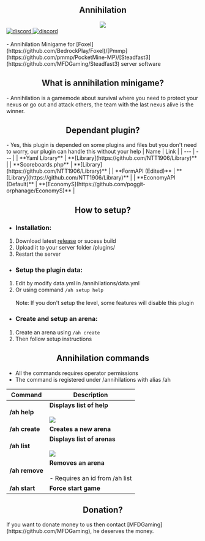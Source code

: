 <div align="center">
	<h2>Annihilation</h2>
</div>
<div align=center>
	<a href="https://github.com/NTT1906/Annihilation">
		<img src="https://i.ibb.co/7nTV8vx/1591333964460.png">
	</a>
	<div align=left>
		<a href="https://discord.gg/emSrPFn">
		        <img src="https://img.shields.io/discord/598415377478844442?color=blue&label=discord&style=plastic" alt="discord">
		</a>
		<a href="https://discord.gg/emSrPFn">
		        <img src="https://img.shields.io/discord/598415377478844442?color=blue&label=discord&style=plastic" alt="discord">
		</a>
	<br><br>
	</div>
</div>
- Annihilation Minigame for [Foxel](https://github.com/BedrockPlay/Foxel)/[Pmmp](https://github.com/pmmp/PocketMine-MP)/[Steadfast3](https://github.com/MFDGaming/Steadfast3) server software
<div align="center">
	<h2>What is annihilation minigame?</h2>
</div>
- Annihilation is a gamemode about survival where you need to protect your nexus or go out and attack others, the team with the last nexus alive is the winner.
<div align="center">
	<h2>Dependant plugin?</h2>
</div>
- Yes, this plugin is depended on some plugins and files but you don't need to worry, our plugin can handle this without your help
| Name | Link |
| --- | --- |
| **Yaml Library** | **[Library](https://github.com/NTT1906/Library)** |
| **Scoreboards.php** | **[Library](https://github.com/NTT1906/Library)** |
| **FormAPI (Edited)** | **[Library](https://github.com/NTT1906/Library)** |
| **EconomyAPI (Default)** | **[EconomyS](https://github.com/poggit-orphanage/EconomyS)** |

<div align="center">
	<h2>How to setup?</h2>
</div>

 - <h3>Installation:</h3>
 1. Download latest [release](https://github.com/NTT1906/Annihilation/releases) or sucess build
 2. Upload it to your server folder /plugins/
 3. Restart the server
 
 -  <h3>Setup the plugin data:</h3>
1. Edit by modify data.yml in /annihilations/data.yml
2. Or using command `/ah setup help` <br><br>
Note: If you don't setup the level, some features will disable this plugin

-  <h3>Create and setup an arena:</h3>
1. Create an arena using `/ah create`
2. Then follow setup instructions

<div align="center">
	<h2>Annihilation commands</h2>
</div>

- All the commands requires operator permissions
- The command is registered under /annihilations with alias /ah

| Command | Description |
| --- | --- |
| **/ah help** | **Displays list of help**<br><br>![](https://i.ibb.co/p2jnYmM/obrazek.png) |
| **/ah create** | **Creates a new arena** |
| **/ah list** | **Displays list of arenas**<br><br>![](https://i.ibb.co/QPPsz37/obrazek.png) |
| **/ah remove** | **Removes an arena**<br><br>- Requires an id from /ah list |
| **/ah start** | **Force start game** |
<div align="center">
	<h2>Donation?</h2>
</div>
If you want to donate money to us then contact [MFDGaming](https://github.com/MFDGaming), he deserves the money.
